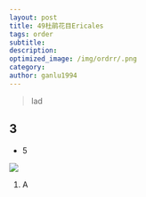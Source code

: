 ```yaml
---
layout: post
title: 49杜鹃花目Ericales
tags: order    
subtitle: 
description: 
optimized_image: /img/ordrr/.png
category: 
author: ganlu1994  
---
```


> lad

## 3

* 5

![](/img/phylo/.png)

1. A
